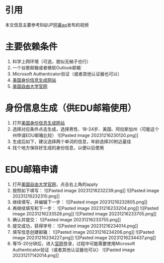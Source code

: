 # 引用
本文信息主要参考B站UP[阿豪ao](https://space.bilibili.com/383077678)发布的视频
# 主要依赖条件
1. 科学上网环境（可选，貌似无梯子也行）
2. 一个谷歌邮箱或者微软Outlook邮箱`
3. Microsoft Authenticator验证（或者其他认证器也可以）
4. [美国身份信息生成网站](https://fauxid.com/)
5. [美国自由大学官网](https://www.liberty.edu/)
# 身份信息生成（供EDU邮箱使用）
1. 打开[美国身份信息生成网站](https://fauxid.com/)
2. 选择对应条件点击生成，选择男性、18-24岁、美国、阿拉斯加州（可能这个州申请EDU邮箱比较）
![[Pasted image 20231216230120.png]]
3. 生成后如下，建议选择两个单词的信息，年龄选择20附近最佳
4. 找个地方保存好生成的身份信息，以便以后使用
# EDU邮箱申请
1. 打开[美国自由大学官网](https://www.liberty.edu/)，点击右上角的apply
2. 按照如下填写：
![[Pasted image 20231216232239.png]]
![[Pasted image 20231216232310.png]]
3. 继续填写，并编辑下一步：
![[Pasted image 20231216232805.png]]
4. 再继续填写和下一步：
![[Pasted image 20231216233204.png]]
![[Pasted image 20231216233528.png]]
![[Pasted image 20231216233705.png]]
5. 确认并提交：
![[Pasted image 20231216233755.png]]
6. 提交成功，获得学号：
![[Pasted image 20231216234014.png]]
7. 填写信息创建邮箱：
![[Pasted image 20231216234206.png]]
![[Pasted image 20231216234227.png]]
![[Pasted image 20231216234437.png]]
8. 等15-20分钟后，进入[官网](https://www.liberty.edu/)登录，过程中可能需要使用Microsoft Authenticator验证（或者其他认证器也可以）
![[Pasted image 20231217142014.png]]

